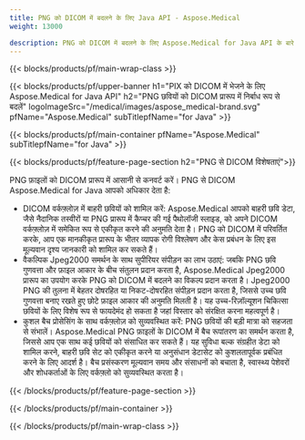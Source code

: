 ```yaml
---
title: PNG को DICOM में बदलने के लिए Java API - Aspose.Medical
weight: 13000

description: PNG को DICOM में बदलने के लिए Aspose.Medical for Java API के बारे में जानकारी
---
```


{{< blocks/products/pf/main-wrap-class >}}

{{< blocks/products/pf/upper-banner h1="PIX को DICOM में भेजने के लिए Aspose.Medical for Java API" h2="PNG छवियों को DICOM प्रारूप में निर्बाध रूप से बदलें" logoImageSrc="/medical/images/aspose_medical-brand.svg" pfName="Aspose.Medical" subTitlepfName="for Java" >}}

{{< blocks/products/pf/main-container pfName="Aspose.Medical" subTitlepfName="for Java" >}}

{{< blocks/products/pf/feature-page-section h2="PNG से DICOM विशेषताएं">}}

<p>PNG फ़ाइलों को DICOM प्रारूप में आसानी से कनवर्ट करें। PNG से DICOM Aspose.Medical for Java आपको अधिकार देता है:</p>

<ul>
<li>DICOM वर्कफ़्लोज़ में बाहरी छवियों को शामिल करें: Aspose.Medical आपको बाहरी छवि डेटा, जैसे नैदानिक तस्वीरों या PNG प्रारूप में कैप्चर की गई पैथोलॉजी स्लाइड, को अपने DICOM वर्कफ़्लोज़ में समेकित रूप से एकीकृत करने की अनुमति देता है। PNG को DICOM में परिवर्तित करके, आप एक मानकीकृत प्रारूप के भीतर व्यापक रोगी विश्लेषण और केस प्रबंधन के लिए इस मूल्यवान दृश्य जानकारी को शामिल कर सकते हैं।</li>
<li>वैकल्पिक Jpeg2000 समर्थन के साथ सुपीरियर संपीड़न का लाभ उठाएं: जबकि PNG छवि गुणवत्ता और फ़ाइल आकार के बीच संतुलन प्रदान करता है, Aspose.Medical Jpeg2000 प्रारूप का उपयोग करके PNG को DICOM में बदलने का विकल्प प्रदान करता है। Jpeg2000 PNG की तुलना में बेहतर दोषरहित या निकट-दोषरहित संपीड़न प्रदान करता है, जिससे उच्च छवि गुणवत्ता बनाए रखते हुए छोटे फ़ाइल आकार की अनुमति मिलती है। यह उच्च-रिज़ॉल्यूशन चिकित्सा छवियों के लिए विशेष रूप से फायदेमंद हो सकता है जहां विस्तार को संरक्षित करना महत्वपूर्ण है।</li>
<li>कुशल बैच प्रोसेसिंग के साथ वर्कफ़्लोज़ को सुव्यवस्थित करें: PNG छवियों की बड़ी मात्रा को सहजता से संभालें। Aspose.Medical PNG फ़ाइलों के DICOM में बैच रूपांतरण का समर्थन करता है, जिससे आप एक साथ कई छवियों को संसाधित कर सकते हैं। यह सुविधा बल्क संग्रहीत डेटा को शामिल करने, बाहरी छवि सेट को एकीकृत करने या अनुसंधान डेटासेट को कुशलतापूर्वक प्रबंधित करने के लिए आदर्श है। बैच प्रसंस्करण मूल्यवान समय और संसाधनों को बचाता है, स्वास्थ्य पेशेवरों और शोधकर्ताओं के लिए वर्कफ़्लो को सुव्यवस्थित करता है।</li>
</ul>

{{< /blocks/products/pf/feature-page-section >}}

{{< /blocks/products/pf/main-container >}}

{{< /blocks/products/pf/main-wrap-class >}}